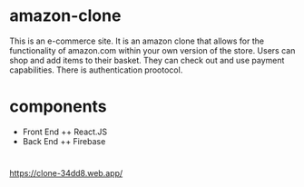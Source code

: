 # amazon-clone

This is an e-commerce site.  It is an amazon clone that allows for the functionality of amazon.com within your own version of the store. Users can shop and add items to their basket.  They can check out and use payment capabilities.  There is authentication prootocol. 

# components 
+ Front End
++ React.JS
+ Back End
++ Firebase


#
https://clone-34dd8.web.app/
